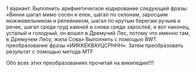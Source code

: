 1 вариант.	Выполнить арифметическое кодирование следующей фразы: «Винни шагал мимо сосен и елок, шагал по склонам, заросшим можжевельником и репейником, шагал по крутым берегам ручьев и речек, шагал среди груд камней и снова среди зарослей, и вот наконец, усталый и голодный, он вошел в Дремучий Лес, потому что именно там, в Дремучем Лесу, жила Сова»
Выполнить c помощью BWT преобразование фразы «ИИККЕКВАУЦСРННН». Затем преобразовать результат с помощью метода MTF

Обо всех этих преобразованиях прочитай на википедии!!!!
